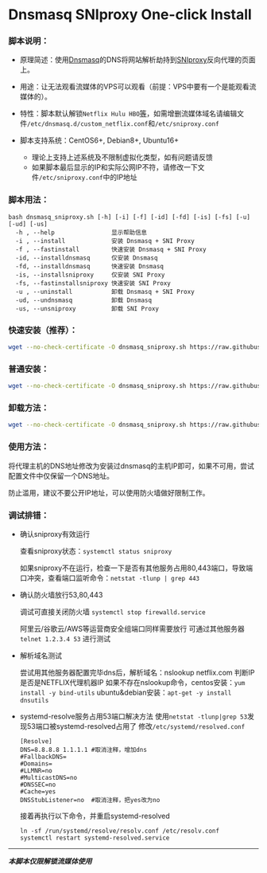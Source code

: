 # Dnsmasq SNIproxy One-click Install

### 脚本说明：

* 原理简述：使用[Dnsmasq](http://thekelleys.org.uk/dnsmasq/doc.html)的DNS将网站解析劫持到[SNIproxy](https://github.com/dlundquist/sniproxy)反向代理的页面上。

* 用途：让无法观看流媒体的VPS可以观看（前提：VPS中要有一个是能观看流媒体的）。

* 特性：脚本默认解锁`Netflix Hulu HBO`[等](https://github.com/myxuchangbin/dnsmasq_sniproxy_install/blob/master/proxy-domains.txt)，如需增删流媒体域名请编辑文件`/etc/dnsmasq.d/custom_netflix.conf`和`/etc/sniproxy.conf`

* 脚本支持系统：CentOS6+, Debian8+, Ubuntu16+
    * 理论上支持上述系统及不限制虚拟化类型，如有问题请反馈
    * 如果脚本最后显示的IP和实际公网IP不符，请修改一下文件`/etc/sniproxy.conf`中的IP地址

### 脚本用法：

    bash dnsmasq_sniproxy.sh [-h] [-i] [-f] [-id] [-fd] [-is] [-fs] [-u] [-ud] [-us]
      -h , --help                显示帮助信息
      -i , --install             安装 Dnsmasq + SNI Proxy
      -f , --fastinstall         快速安装 Dnsmasq + SNI Proxy
      -id, --installdnsmasq      仅安装 Dnsmasq
      -fd, --installdnsmasq      快速安装 Dnsmasq
      -is, --installsniproxy     仅安装 SNI Proxy
      -fs, --fastinstallsniproxy 快速安装 SNI Proxy
      -u , --uninstall           卸载 Dnsmasq + SNI Proxy
      -ud, --undnsmasq           卸载 Dnsmasq
      -us, --unsniproxy          卸载 SNI Proxy

### 快速安装（推荐）：
``` Bash
wget --no-check-certificate -O dnsmasq_sniproxy.sh https://raw.githubusercontent.com/nanci0406/dnsmasq_sniproxy_install/master/dnsmasq_sniproxy.sh && bash dnsmasq_sniproxy.sh -f
```

### 普通安装：
``` Bash
wget --no-check-certificate -O dnsmasq_sniproxy.sh https://raw.githubusercontent.com/myxuchangbin/dnsmasq_sniproxy_install/master/dnsmasq_sniproxy.sh && bash dnsmasq_sniproxy.sh -i
```

### 卸载方法：
``` Bash
wget --no-check-certificate -O dnsmasq_sniproxy.sh https://raw.githubusercontent.com/myxuchangbin/dnsmasq_sniproxy_install/master/dnsmasq_sniproxy.sh && bash dnsmasq_sniproxy.sh -u
```

### 使用方法：
将代理主机的DNS地址修改为安装过dnsmasq的主机IP即可，如果不可用，尝试配置文件中仅保留一个DNS地址。

防止滥用，建议不要公开IP地址，可以使用防火墙做好限制工作。

### 调试排错：
- 确认sniproxy有效运行

  查看sniproxy状态：`systemctl status sniproxy`

  如果sniproxy不在运行，检查一下是否有其他服务占用80,443端口，导致端口冲突，查看端口监听命令：`netstat -tlunp | grep 443`

- 确认防火墙放行53,80,443

  调试可直接关闭防火墙 `systemctl stop firewalld.service`

  阿里云/谷歌云/AWS等运营商安全组端口同样需要放行
  可通过其他服务器 `telnet 1.2.3.4 53` 进行测试

- 解析域名测试

  尝试用其他服务器配置完毕dns后，解析域名：nslookup netflix.com 判断IP是否是NETFLIX代理机器IP
  如果不存在nslookup命令，centos安装：`yum install -y bind-utils` ubuntu&debian安装：`apt-get -y install dnsutils`

- systemd-resolve服务占用53端口解决方法
  使用`netstat -tlunp|grep 53`发现53端口被systemd-resolved占用了
  修改`/etc/systemd/resolved.conf`
  ```
  [Resolve]
  DNS=8.8.8.8 1.1.1.1 #取消注释，增加dns
  #FallbackDNS=
  #Domains=
  #LLMNR=no
  #MulticastDNS=no
  #DNSSEC=no
  #Cache=yes
  DNSStubListener=no  #取消注释，把yes改为no
  ```
  接着再执行以下命令，并重启systemd-resolved
  ```
  ln -sf /run/systemd/resolve/resolv.conf /etc/resolv.conf
  systemctl restart systemd-resolved.service
  ```

---

___本脚本仅限解锁流媒体使用___

